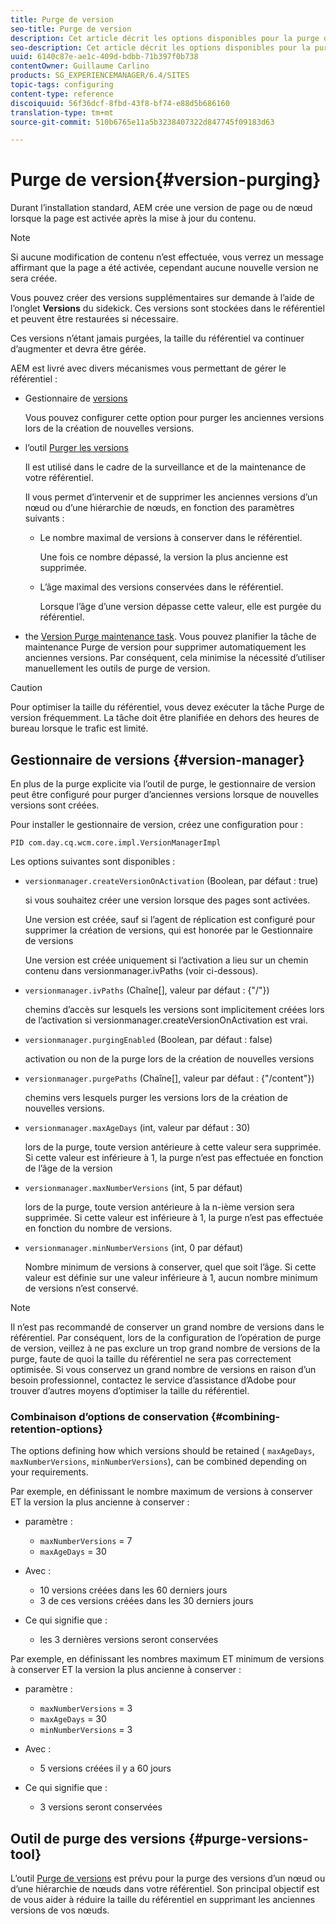 ```yaml
---
title: Purge de version
seo-title: Purge de version
description: Cet article décrit les options disponibles pour la purge de version.
seo-description: Cet article décrit les options disponibles pour la purge de version.
uuid: 6140c87e-ae1c-409d-bdbb-71b397f0b738
contentOwner: Guillaume Carlino
products: SG_EXPERIENCEMANAGER/6.4/SITES
topic-tags: configuring
content-type: reference
discoiquuid: 56f36dcf-8fbd-43f8-bf74-e88d5b686160
translation-type: tm+mt
source-git-commit: 510b6765e11a5b3238407322d847745f09183d63

---
```



# Purge de version{#version-purging}

Durant l’installation standard, AEM crée une version de page ou de nœud lorsque la page est activée après la mise à jour du contenu. 

>[!NOTE]
>
>Si aucune modification de contenu n’est effectuée, vous verrez un message affirmant que la page a été activée, cependant aucune nouvelle version ne sera créée.

Vous pouvez créer des versions supplémentaires sur demande à l’aide de l’onglet **Versions** du sidekick. Ces versions sont stockées dans le référentiel et peuvent être restaurées si nécessaire. 

Ces versions n’étant jamais purgées, la taille du référentiel va continuer d’augmenter et devra être gérée.

AEM est livré avec divers mécanismes vous permettant de gérer le référentiel :

* Gestionnaire de [versions](#version-manager)

   Vous pouvez configurer cette option pour purger les anciennes versions lors de la création de nouvelles versions.

* l’outil [Purger les versions](/help/sites-deploying/monitoring-and-maintaining.md#version-purging)

   Il est utilisé dans le cadre de la surveillance et de la maintenance de votre référentiel.

    Il vous permet d’intervenir et de supprimer les anciennes versions d’un nœud ou d’une hiérarchie de nœuds, en fonction des paramètres suivants :

   * Le nombre maximal de versions à conserver dans le référentiel.

      Une fois ce nombre dépassé, la version la plus ancienne est supprimée.

   * L’âge maximal des versions conservées dans le référentiel. 

       Lorsque l’âge d’une version dépasse cette valeur, elle est purgée du référentiel. 

* the [Version Purge maintenance task](/help/sites-administering/operations-dashboard.md#automated-maintenance-tasks). Vous pouvez planifier la tâche de maintenance Purge de version pour supprimer automatiquement les anciennes versions. Par conséquent, cela minimise la nécessité d’utiliser manuellement les outils de purge de version.

>[!CAUTION]
>
>Pour optimiser la taille du référentiel, vous devez exécuter la tâche Purge de version fréquemment. La tâche doit être planifiée en dehors des heures de bureau lorsque le trafic est limité.

## Gestionnaire de versions {#version-manager}

En plus de la purge explicite via l’outil de purge, le gestionnaire de version peut être configuré pour purger d’anciennes versions lorsque de nouvelles versions sont créées.

Pour installer le gestionnaire de version, créez une configuration pour :

`PID com.day.cq.wcm.core.impl.VersionManagerImpl`

Les options suivantes sont disponibles :

* `versionmanager.createVersionOnActivation` (Boolean, par défaut : true)

   si vous souhaitez créer une version lorsque des pages sont activées.

   Une version est créée, sauf si l’agent de réplication est configuré pour supprimer la création de versions, qui est honorée par le Gestionnaire de versions

   Une version est créée uniquement si l’activation a lieu sur un chemin contenu dans versionmanager.ivPaths (voir ci-dessous).

* `versionmanager.ivPaths` (Chaîne[], valeur par défaut : {&quot;/&quot;})

   chemins d’accès sur lesquels les versions sont implicitement créées lors de l’activation si versionmanager.createVersionOnActivation est vrai.

* `versionmanager.purgingEnabled` (Boolean, par défaut : false)

   activation ou non de la purge lors de la création de nouvelles versions

* `versionmanager.purgePaths` (Chaîne[], valeur par défaut : {&quot;/content&quot;})

   chemins vers lesquels purger les versions lors de la création de nouvelles versions.

* `versionmanager.maxAgeDays` (int, valeur par défaut : 30)

   lors de la purge, toute version antérieure à cette valeur sera supprimée. Si cette valeur est inférieure à 1, la purge n’est pas effectuée en fonction de l’âge de la version

* `versionmanager.maxNumberVersions` (int, 5 par défaut)

   lors de la purge, toute version antérieure à la n-ième version sera supprimée. Si cette valeur est inférieure à 1, la purge n’est pas effectuée en fonction du nombre de versions.

* `versionmanager.minNumberVersions` (int, 0 par défaut)

   Nombre minimum de versions à conserver, quel que soit l’âge. Si cette valeur est définie sur une valeur inférieure à 1, aucun nombre minimum de versions n’est conservé.

>[!NOTE]
>
>Il n’est pas recommandé de conserver un grand nombre de versions dans le référentiel. Par conséquent, lors de la configuration de l’opération de purge de version, veillez à ne pas exclure un trop grand nombre de versions de la purge, faute de quoi la taille du référentiel ne sera pas correctement optimisée. Si vous conservez un grand nombre de versions en raison d’un besoin professionnel, contactez le service d’assistance d’Adobe pour trouver d’autres moyens d’optimiser la taille du référentiel.

### Combinaison d’options de conservation {#combining-retention-options}

The options defining how which versions should be retained ( `maxAgeDays`, `maxNumberVersions`, `minNumberVersions`), can be combined depending on your requirements.

Par exemple, en définissant le nombre maximum de versions à conserver ET la version la plus ancienne à conserver :

* paramètre :

   * `maxNumberVersions` = 7
   * `maxAgeDays` = 30

* Avec :

   * 10 versions créées dans les 60 derniers jours
   * 3 de ces versions créées dans les 30 derniers jours 

* Ce qui signifie que :

   * les 3 dernières versions seront conservées 

Par exemple, en définissant les nombres maximum ET minimum de versions à conserver ET la version la plus ancienne à conserver :

* paramètre :

   * `maxNumberVersions` = 3
   * `maxAgeDays` = 30
   * `minNumberVersions` = 3

* Avec :

   * 5 versions créées il y a 60 jours

* Ce qui signifie que :

   * 3 versions seront conservées

## Outil de purge des versions {#purge-versions-tool}

L’outil [Purge de versions](/help/sites-deploying/monitoring-and-maintaining.md#purgeversionstool) est prévu pour la purge des versions d’un nœud ou d’une hiérarchie de nœuds dans votre référentiel. Son principal objectif est de vous aider à réduire la taille du référentiel en supprimant les anciennes versions de vos nœuds. 
